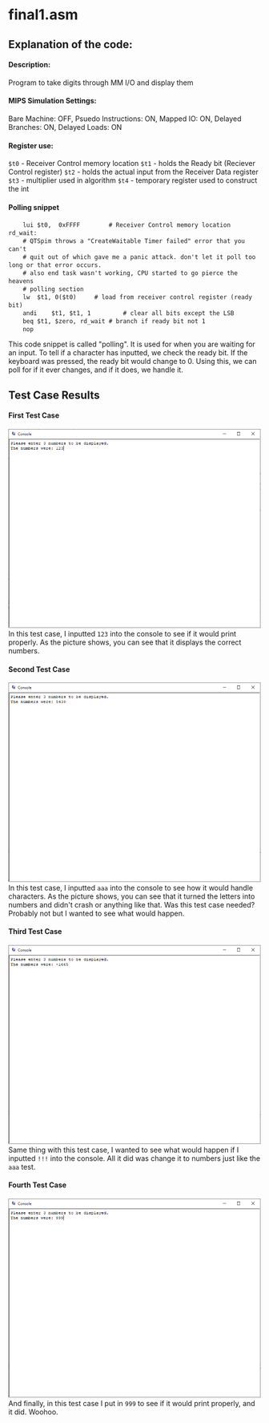 # final1.asm

## Explanation of the code:
#### Description:
Program to take digits through MM I/O and display them
#### MIPS Simulation Settings:
Bare Machine: OFF, Psuedo Instructions: ON, Mapped IO: ON,
Delayed Branches: ON, Delayed Loads: ON
#### Register use:
`$t0` - Receiver Control memory location
`$t1` - holds the Ready bit (Reciever Control register)
`$t2` - holds the actual input from the Receiver Data register
`$t3` - multiplier used in algorithm
`$t4` - temporary register used to construct the int

#### Polling snippet
```
	lui	$t0,  0xFFFF		# Receiver Control memory location
rd_wait:
	# QTSpim throws a "CreateWaitable Timer failed" error that you can't
	# quit out of which gave me a panic attack. don't let it poll too long or that error occurs.
	# also end task wasn't working, CPU started to go pierce the heavens
	# polling section
	lw	$t1, 0($t0)		# load from receiver control register (ready bit)
	andi	$t1, $t1, 1 		# clear all bits except the LSB
	beq	$t1, $zero, rd_wait	# branch if ready bit not 1
	nop
```
This code snippet is called "polling". It is used for when you are waiting for an input. To tell if a character has inputted, we check the ready bit. If the keyboard was pressed, the ready bit would change to 0. Using this, we can poll for if it ever changes, and if it does, we handle it.

## Test Case Results
#### First Test Case
![First Test Case (123)](./final1_123.png)</br>
In this test case, I inputted `123` into the console to see if it would print properly.
As the picture shows, you can see that it displays the correct numbers.
#### Second Test Case
![Second Test Case (aaa)](./final1_aaa.png)</br>
In this test case, I inputted `aaa` into the console to see how it would handle characters.
As the picture shows, you can see that it turned the letters into numbers and didn't crash or anything like that.
Was this test case needed? Probably not but I wanted to see what would happen.
#### Third Test Case
![Third Test Case (!!!)](./final1_!!!.png)</br>
Same thing with this test case, I wanted to see what would happen if I inputted `!!!` into the console.
All it did was change it to numbers just like the `aaa` test.
#### Fourth Test Case
![Fourth Test Case (999)](./final1_999.png)</br>
And finally, in this test case I put in `999` to see if it would print properly, and it did. Woohoo.